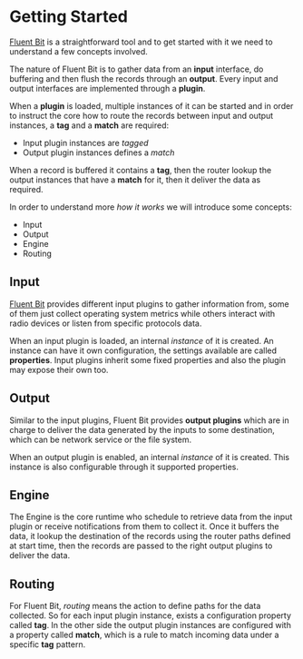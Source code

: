# Getting Started

[Fluent Bit](http://fluentbit.io) is a straightforward tool and to get started with it we need to understand a few concepts involved.

The nature of Fluent Bit is to gather data from an __input__ interface, do buffering and then flush the records through an __output__. Every input and output interfaces are implemented through a __plugin__.

When a __plugin__ is loaded, multiple instances of it can be started and in order to instruct the core how to route the records between input and output instances, a __tag__ and a __match__ are required:

- Input plugin instances are _tagged_
- Output plugin instances defines a _match_

When a record is buffered it contains a __tag__, then the router lookup the output instances that have a __match__ for it, then it deliver the data as required.

In order to understand more _how it works_ we will introduce some concepts:

- Input
- Output
- Engine
- Routing

## Input

[Fluent Bit](http://fluentbit.io) provides different input plugins to gather information from, some of them just collect operating system metrics while others interact with radio devices or listen from specific protocols data.

When an input plugin is loaded, an internal _instance_ of it is created. An instance can have it own configuration, the settings available are called __properties__. Input plugins inherit some fixed properties and also the plugin may expose their own too.

## Output

Similar to the input plugins, Fluent Bit provides __output plugins__ which are in charge to deliver the data generated by the inputs to some destination, which can be network service or the file system.

When an output plugin is enabled, an internal _instance_ of it is created. This instance is also configurable through it supported properties.

## Engine

The Engine is the core runtime who schedule to retrieve data from the input plugin or receive notifications from them to collect it. Once it buffers the data, it lookup the destination of the records using the router paths defined at start time, then the records are passed to the right output plugins to deliver the data.

## Routing

For Fluent Bit, _routing_ means the action to define paths for the data collected. So for each input plugin instance, exists a configuration property called __tag__. In the other side the output plugin instances are configured with a property called __match__, which is a rule to match incoming data under a specific __tag__ pattern.

